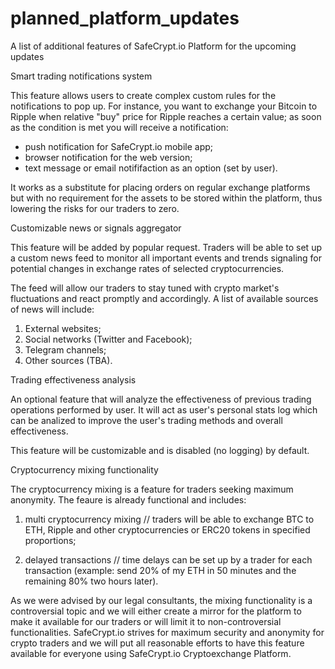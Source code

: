 # planned_platform_updates
A list of additional features of SafeCrypt.io Platform for the upcoming updates

Smart trading notifications system

This feature allows users to create complex custom rules for the notifications to pop up. For instance, you want to exchange your Bitcoin to Ripple when relative "buy" price for Ripple reaches a certain value; as soon as the condition is met you will receive a notification:

- push notification for SafeCrypt.io mobile app;
- browser notification for the web version;
- text message or email notififaction as an option (set by user). 

It works as a substitute for placing orders on regular exchange platforms but with no requirement for the assets to be stored within the platform, thus lowering the risks for our traders to zero.


Customizable news or signals aggregator

This feature will be added by popular request. Traders will be able to set up a custom news feed to monitor all important events and trends signaling for potential changes in exchange rates of selected cryptocurrencies. 

The feed will allow our traders to stay tuned with crypto market's fluctuations and react promptly and accordingly. A list of available sources of news will include:

1. External websites;
2. Social networks (Twitter and Facebook);
3. Telegram channels;
4. Other sources (TBA).


Trading effectiveness analysis

An optional feature that will analyze the effectiveness of previous trading operations performed by user. It will act as user's personal stats log which can be analized to improve the user's trading methods and overall effectiveness. 

This feature will be customizable and is disabled (no logging) by default.

Cryptocurrency mixing functionality

The cryptocurrency mixing is a feature for traders seeking maximum anonymity. The feaure is already 
functional and includes: 

1. multi cryptocurrency mixing 
// traders will be able to exchange BTC to ETH, Ripple and other cryptocurrencies or ERC20 tokens in specified proportions;

2. delayed transactions
// time delays can be set up by a trader for each transaction (example: send 20% 
of my ETH in 50 minutes and the remaining 80% two hours later).

As we were advised by our legal consultants, the mixing functionality is a controversial topic and we will 
either create a mirror for the platform to make it available for our traders or will limit it to non-controversial functionalities.
SafeCrypt.io strives for maximum security and anonymity for crypto traders and we will put all reasonable efforts to have this feature available for everyone using SafeCrypt.io Cryptoexchange Platform.
